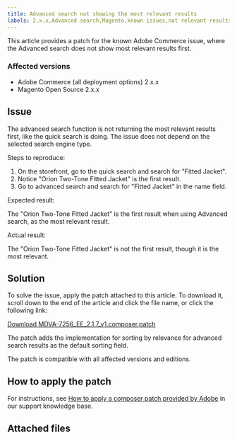 ```yaml
---
title: Advanced search not showing the most relevant results
labels: 2.x.x,Advanced search,Magento,known issues,not relevant results,patch,troubleshooting,Advanced Search,cloud infrastructure,on-premises,Adobe Commerce,Magento Open Source
---
```


This article provides a patch for the known Adobe Commerce issue, where the Advanced search does not show most relevant results first.

<h3 id="Advancedsearchnotshowingmostrelevantresults-Affectedversions">Affected versions</h3>

* Adobe Commerce (all deployment options) 2.x.x
* Magento Open Source 2.x.x

<h2 id="Advancedsearchnotshowingmostrelevantresults-Description">Issue</h2>

The advanced search function is not returning the most relevant results first, like the quick search is doing. The issue does not depend on the selected search engine type.

 <span class="wysiwyg-underline">Steps to reproduce:</span>

1. On the storefront, go to the quick search and search for "Fitted Jacket".
1. Notice "Orion Two-Tone Fitted Jacket" is the first result.
1. Go to advanced search and search for "Fitted Jacket" in the name field.

 <span class="wysiwyg-underline">Expected result:</span>

The "Orion Two-Tone Fitted Jacket" is the first result when using Advanced search, as the most relevant result.

 <span class="wysiwyg-underline">Actual result:</span>

The "Orion Two-Tone Fitted Jacket" is not the first result, though it is the most relevant.

<h2 id="Advancedsearchnotshowingmostrelevantresults-Solution">Solution</h2>

To solve the issue, apply the patch attached to this article. To download it, scroll down to the end of the article and click the file name, or click the following link:

 [Download MDVA-7256\_EE\_2.1.7\_v1.composer.patch](assets/MDVA-7256_EE_2.1.7_v1.composer.patch.zip)

The patch adds the implementation for sorting by relevance for advanced search results as the default sorting field.

The patch is compatible with all affected versions and editions.

## How to apply the patch

For instructions, see [How to apply a composer patch provided by Adobe](https://support.magento.com/hc/en-us/articles/360028367731) in our support knowledge base.

## Attached files
